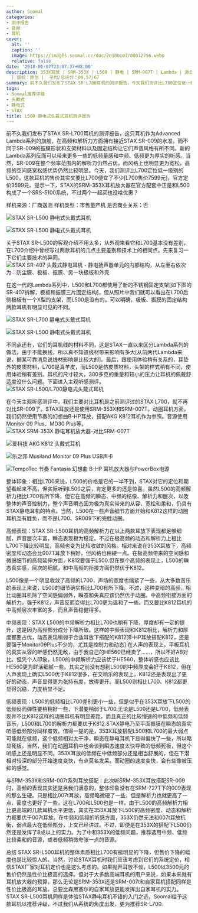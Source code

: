 ```yaml
---
author: Soomal
categories:
- 测评报告
- 音频
- 耳机
cover:
  alt: ''
  caption: ''
  image: https://images.soomal.cc/doc/20180107/00072756.webp
  relative: false
date: '2018-01-07T23:07:37+08:00'
description: 353X耳放 | SRM-353X | L500 | 静电 | SRM-007T | Lambda | 源自：www.soomal.com
  | 版权：原创 |  平均/总评分：09.57/67
summary: 前不久我们发布了STAX SR-L700耳机的测评报告，今天我们测评比L700定位低一级别的L500，这款耳机的售价其实又要比L700便宜了不少[L700售价7599元]，官方定价3599元，L500耳机和353X耳放的官方组合也称之为SRS-5100系统。
tags:
- Soomal推荐评级
- 头戴式
- 静电式
- STAX
title: L500 静电式头戴式耳机测评报告
---
```


前不久我们发布了STAX SR-L700耳机的测评报告，这只耳机作为Advanced Lambda系列的旗舰，在高频和解析力方面拥有接近STAX SR-009的水准，而不同于SR-009的振膜形状和支架材料以及固定结构让它们声音风格有所不同。新的Lambda系列反而可以带来更多一些的低频量感和中频、低频更为厚实的听感。当然，SR-009在整个频率范围内的解析力仍然占优，而风格上也明显更为宽松，高频的空间感宽松感优势仍然比较明显。今天，我们测评比L700定位低一级别的L500，这款耳机的售价其实又要比L700便宜了不少[L700售价7599元]，官方定价3599元。提示一下，STAX的SRM-353X耳机放大器在官方配套中正是和L500构成了一个SRS-5100系统，不过两个一起买也没啥优惠？

样机来源：厂商送测
样机类型：市售量产机
是否商业关系：否

![STAX SR-L500 静电式头戴式耳机](https://images.soomal.cc/doc/20171211/00072203.webp)




![STAX SR-L500 静电式头戴式耳机](https://images.soomal.cc/doc/20171211/00072204.webp)




关于STAX SR-L500的客观介绍不用太多，从外观来看它和L700基本没有差别，在L700介绍中曾经写过两款耳机的几点主要差别和技术上的相同点。先来复习一下它们主要技术的异同。
![STAX SR-407 头戴式静电耳机 - 静电扬声器单元的内部结构，从左至右依次为：防尘膜、极板、振膜、另一块极板和外壳](https://images.soomal.cc/doc/20130704/00033018.webp)





在这一代的Lambda系列中，L500和L700都使用了新的不锈钢固定支架[如下图的SR-407拆解，极板和振膜三片固定结构]，但从照片中我们就可以看出在L700后侧极板有一个X型的支架，而L500是没有的。可以明确，极板、振膜的固定结构两款耳机有明显可见的不同。

![STAX SR-L700 静电式头戴式耳机](https://images.soomal.cc/doc/20171211/00072191.webp)




![STAX SR-L500 静电式头戴式耳机](https://images.soomal.cc/doc/20171211/00072205.webp)




不同点还有，它们的耳机线的材料不同，这是STAX一直以来区分Lambda系列的做法，由于不能换线，所以真不知道线材带来影响有多大[从前两代Lambda来说，据某可靠消息说线材影响是比较大的]。最后，跟使用体验稍有关系的，耳垫外的皮质材料，L700是真羊皮，而L500是仿皮质材料，头架的样式稍有不同，使用体验稍有差别。耳机的尺寸较大，300多克的重量和较小的压力让耳机的佩戴舒适度没什么问题。下面进入主观听感测评。
![STAX SR-L500/L700静电式头戴式耳机](https://images.soomal.cc/doc/20171211/00072217.webp)




在今天主观听感测评中，我们主要对比耳机是之前测评过的STAX L700，就不再对比SR-009了。STAX耳放还是使用SRM-353X和SRM-007T。动圈耳机方面，我们仍然使用节奏的幻想曲B-HP耳放，搭配AKG K812耳机作为参照。音源使用Monitor 09 Plus、MD30 Plus等。
![STAX SRM-353X 静电耳机放大器-对比SRM-007T](https://images.soomal.cc/doc/20171226/00072517_01.webp)




![爱科技 AKG K812 头戴式耳机](https://images.soomal.cc/doc/20151017/00055593_01.webp)




![乐之邦 Musiland Monitor 09 Plus USB声卡](https://images.soomal.cc/doc/20171110/00071470_01.webp)




![TempoTec 节奏 Fantasia 幻想曲 B-HP 耳机放大器与PowerBox电源](https://images.soomal.cc/doc/20171023/00071028_01.webp)




整体印象：相比L700来说，L500的价格是它的一半不到，STAX对它的定位和期望看起来不高，但实际听到L500之后，肯定更多的还是惊喜。虽然L500的高频解析力相比L700有所下降，但它在高频的瞬态、中频的结像、解析力和层次，以及整体的声音控制力，整个声音瞬态因为极为真实带来的从容、宽松和柔和，仍具有STAX静电耳机的特点。当然，L500在一些声音细节方面开始和K812这样的动圈耳机互有胜负，而不是L700、SR009下的完胜动圈。

高频表现：STAX SR-L500耳机的高频解析力在以上两款耳放下表现都足够细腻，声音层次丰富，瞬态表现极为稳定。不过在极高频的动态和解析力上相比L700下降比较明显，高频也变为比较收敛的风格。相对来说在353X耳放下，高频密度和动态会比007T耳放下稍好，但风格也稍硬一点。在极高频带来的空间感和微弱细节的高频延伸方面，K812要强于L500.但在整个高频的表现上，L500的瞬态真实感，层次的细腻，和中高频的衔接方面仍然优于K812。

L500像是一个明显收敛了高频的L700，声场的宽度也缩紧了一些，从大多数音乐的表现上来说，L500的细节确实相比L700有所下降。不过，这种变暗的高频，相比动圈耳机除了空间感偏弱外，瞬态和失真应该仍然优于动圈。中高频衔接方面的解析力，强于K812，声音反而变得比L700更为温和了一些。而又要比K812耳机的中高频层次丰富的多，而且声音稳健得多。

中频表现：STAX L500的中频解析力相比L700也稍有下降，厚度却有一定的提升，这是因为高频部分成分下降所致。这样的中频表现和K812相比，解析力和厚度都要占优，动态表现稍弱于合适耳放下搭配的K812[B-HP耳放搭配K812，还是要强于Monitor09Plus不少的，尤其是控制力和动态].在人声的表现上，平板耳机的真实从容的听感仍然无敌，由于我自己的HE560已经卖了……，所以不好AB对比。但凭个人印象，L500的中频解析力应该优于HE560，整体听感也应该比HE560更为鲜活细腻一些。其实之前没有想到L500的中频厚度会好于K812，但在人声表现上确实L500优于K812很多，在交响乐的表现上，K812还是表现出了更好的动态，声音显得更为张持有度，放得更开。而L500则相比L700、K812都更显得沉稳，力度稍显不足。

低频表现：L500的低频相比L700差别更小一些，但是似乎在353X耳放下L500的低频反而弹性要稍稍好一些，下潜要稍弱于L700.无论是L500还是L700，低频表现并不比K812这样的动圈耳机有明显差距，而且真正的比较慢速的中低频和低频音乐，L500和L700的解析力都要优于K812.STAX静电乃至平面振膜在瞬态的真实听感低频部分同样有效。值得一提的是，353X耳放搭配L500和L700的最大弱点可能就在低频，这个低频相对太干净，瞬态在静电耳机下显得偏快了一些，所以略显死板。当然，我们在动圈耳机中也会谈到瞬态速度太快导致的低频死板，但这个听感上还是明显不同。353X耳放的低频在中低频部分还是相当舒展的，但在下潜相对较深的部分开始速度变快，有点莫名发呆。而动圈的速度变快，会有些像被压抑的感觉。

与SRM-353X和SRM-007t系列耳放搭配：此次听SRM-353X耳放搭配SR-009时，高频的表现其实还是另我们满意的，整体印象没有在SRM-727T下的009表现的那么生硬。只是相比007t耳放，高频略微硬了一些，但是解析力也就更高了一点，密度也更好了一些，这在L700和L500也是一样。由于L500的高频解析力相比更高端的几款耳机水平更低，其实在353X耳放下L500的高频密度、动态和解析力都要优于007t耳放。在中频和低频的听感方面，353X仍然无法和007t耳放抗衡，弱点最大在低频部分，上文已经讲过。不过，即便是在353X的搭配下L500仍然还是发挥了8成以上的实力。为了中和353X的低频问题，推荐选用中频、低频比较柔和的音源，或者低频稍微夸张一点的音源。

总结
STAX SR-L500耳机的整体素质相比L700有挺明显的下降，但售价下降的幅度也是比较惊人的。当然，讨论STAX耳机时我们应该考虑到它们的系统定价，相信STAX厂家对耳机定价也是这么考虑的。如果抛开耳放不谈，L500以3500元的售价仍然是性价比极高的选择。但对于大多数高端耳机的用户来说，如果本来就有耳机放大器的预算，那么无论是SRM-353X还是SRM-007t和自家耳机搭配同样是性价比极高的耳放。总要比森黑塞尔的自家耳放更能发挥出自家耳机的实力。STAX SR-L500耳机同样是体验STAX静电耳机不错的入门之选，Soomal给予这款耳机以推荐评级，不过我们从系统的角度出发，更为推荐SR-L700.